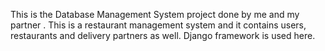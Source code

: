 This is the Database Management System project done by me and my partner . This is a restaurant management system and it contains users, restaurants and delivery partners as well. Django framework is used here.
